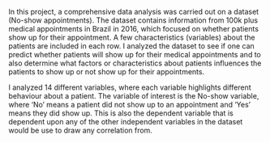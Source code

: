 In this project, a comprehensive data analysis was carried out on a dataset (No-show appointments). The dataset contains information from 100k plus medical appointments in Brazil in 2016, which focused on whether patients show up for their appointment. A few characteristics (variables) about the patients are included in each row. I analyzed the dataset to see if one can predict whether patients will show up for their medical appointments and to also determine what factors or characteristics about patients influences the patients to show up or not show up for their appointments.

I analyzed 14 different variables, where each variable highlights different behaviour about a patient. The variable of interest is the No-show variable, where ‘No’ means a patient did not show up to an appointment and ‘Yes’ means they did show up. This is also the dependent variable that is dependent upon any of the other independent variables in the dataset would be use to draw any correlation from.
